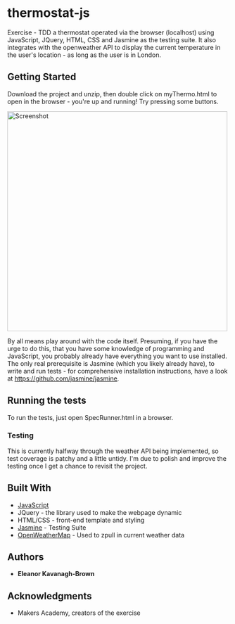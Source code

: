 # thermostat-js

Exercise - TDD a thermostat operated via the browser (localhost) using JavaScript, JQuery, HTML, CSS and Jasmine as the testing suite. It also integrates with the openweather API to display the current temperature in the user's location - as long as the user is in London.

## Getting Started

Download the project and unzip, then double click on myThermo.html to open in the browser - you're up and running! Try pressing some buttons.

<img src="https://dl.dropboxusercontent.com/s/s8rbfjvgvpfs4uj/screenshot.tiff?dl=0" alt="Screenshot" width="500">

By all means play around with the code itself. Presuming, if you have the urge to do this, that you have some knowledge of programming and JavaScript, you probably already have everything you want to use installed. The only real prerequisite is Jasmine (which you likely already have), to write and run tests - for comprehensive installation instructions, have a look at https://github.com/jasmine/jasmine.

## Running the tests

To run the tests, just open SpecRunner.html in a browser.

### Testing

This is currently halfway through the weather API being implemented, so test coverage is patchy and a little untidy. I'm due to polish and improve the testing once I get a chance to revisit the project.

## Built With

* [JavaScript](http://www.dropwizard.io/1.0.2/docs/)
* JQuery - the library used to make the webpage dynamic
* HTML/CSS - front-end template and styling
* [Jasmine](http://jasmine.github.io/) - Testing Suite
* [OpenWeatherMap](http://api.openweathermap.org) - Used to zpull in current weather data

## Authors

* **Eleanor Kavanagh-Brown**

## Acknowledgments

* Makers Academy, creators of the exercise
